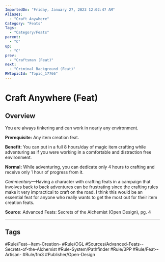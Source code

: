 ```yaml
---
ImportedOn: "Friday, January 27, 2023 12:02:47 AM"
Aliases:
  - "Craft Anywhere"
Category: "Feats"
Tags:
  - "Category/Feats"
parent:
  - "C"
up:
  - "C"
prev:
  - "Craftsman (Feat)"
next:
  - "Criminal Background (Feat)"
RWtopicId: "Topic_17766"
---
```

# Craft Anywhere (Feat)
## Overview
You are always tinkering and can work in nearly any environment.

**Prerequisite:** Any item creation feat.

**Benefit:** You can put in a full 8 hours/day of magic item crafting while adventuring as if you were working in a comfortable and distraction free environment.

**Normal:** While adventuring, you can dedicate only 4 hours to crafting and receive only 1 hour of progress from it.

*Commentary*—Having a character with crafting feats in a campaign that involves back to back adventures can be frustrating since the crafting rules make it very impractical to craft on the road. I think this would be an essential feat for anyone who really wants to get the most out for their item creation feats.

**Source:** Advanced Feats: Secrets of the Alchemist (Open Design), pg. 4


---
## Tags
#Rule/Feat--Item-Creation- #Rule/OGL #Sources/Advanced-Feats--Secrets-of-the-Alchemist #Rule-System/Pathfinder #Rule/3PP #Rule/Feat--Artisan- #Rule/fm3 #Publisher/Open-Design


